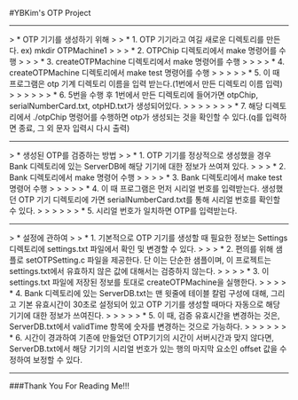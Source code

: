 #YBKim's OTP Project
<br/>
<hr/>
> * OTP 기기를 생성하기 위해 
> > * 1. OTP 기기라고 여길 새로운 디렉토리를 만든다. ex) mkdir OTPMachine1
> > > * 2. OTPChip 디렉토리에서 make 명령어를 수행
> > > * 3. createOTPMachine 디렉토리에서 make 명령어를 수행
> > > > * 4. createOTPMachine 디렉토리에서 make test 명령어를 수행
> > > > > * 5. 이 때 프로그램은 otp 기계 디렉토리 이름을 입력 받는다.(1번에서 만든 디렉토리 이름 입력)
> > > > > > * 6. 5번을 수행 후 1번에서 만든 디렉토리에 들어가면 otpChip, serialNumberCard.txt, otpHD.txt가 생성되어있다.
> > > > > > > * 7. 해당 디렉토리에서 ./otpChip 명령어를 수행하면 otp가 생성되는 것을 확인할 수 있다.(q를 입력하면 종료, 그 외 문자 입력시 다시 출력)
<hr/>
> * 생성된 OTP를 검증하는 방법
> > * 1. OTP 기기를 정상적으로 생성했을 경우 Bank 디렉토리에 있는 ServerDB에 해당 기기에 대한 정보가 쓰여져 있다.
> > > * 2. Bank 디렉토리에서 make 명령어 수행
> > > > * 3. Bank 디렉토리에서 make test 명령어 수행
> > > > > * 4. 이 때 프로그램은 먼저 시리얼 번호를 입력받는다. 생성했던 OTP 기기 디렉토리에 가면 serialNumberCard.txt를 통해 시리얼 번호를 확인할 수 있다.
> > > > > > * 5. 시리얼 번호가 일치하면 OTP를 입력받는다.
<hr/>
> * 설정에 관하여
> > * 1. 기본적으로 OTP 기기를 생성할 때 필요한 정보는 Settings 디렉토리에 settings.txt 파일에서 확인 및 변경할 수 있다.
> > > * 2. 편의를 위해 샘플로 setOTPSetting.c 파일을 제공한다. 단 이는 단순한  샘플이며, 이 프로젝트는 settings.txt에서 유효하지 않은 값에 대해서는 검증하지 않는다.
> > > > * 3. 이 settings.txt 파일에 저장된 정보를 토대로 createOTPMachine을 실행한다.
> > > > * 4. Bank 디렉토리에 있는 ServerDB.txt는 맨 윗줄에 테이블 칼럼 구성에 대해, 그리고 기본 유효시간이 30초로 설정되어 있고 OTP 기기를 생성할 때마다 자동으로 해당 기기에 대한 정보가 쓰여진다.
> > > > > * 5. 이 때, 검증 유효시간을 변경하는 것은, ServerDB.txt에서 validTime 항목에 숫자를 변경하는 것으로 가능하다.
> > > > > > * 6. 시간이 경과하여 기존에 만들었던 OTP기기의 시간이 서버시간과 맞지 않다면, ServerDB.txt에서 해당 기기의 시리얼 번호가 있는 행의 마지막 요소인 offset 값을 수정하여 보정할 수 있다.
<hr/>
###Thank You For Reading Me!!!
